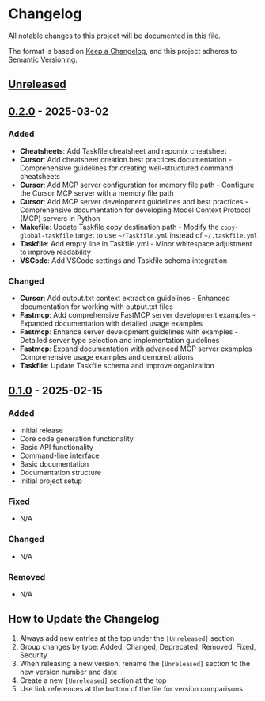 # Changelog

All notable changes to this project will be documented in this file.

The format is based on [Keep a Changelog](https://keepachangelog.com/en/1.0.0/),
and this project adheres to [Semantic Versioning](https://semver.org/spec/v2.0.0.html).


## [Unreleased]

## [0.2.0] - 2025-03-02

### Added
- **Cheatsheets**: Add Taskfile cheatsheet and repomix cheatsheet
- **Cursor**: Add cheatsheet creation best practices documentation - Comprehensive guidelines for creating well-structured command cheatsheets
- **Cursor**: Add MCP server configuration for memory file path - Configure the Cursor MCP server with a memory file path
- **Cursor**: Add MCP server development guidelines and best practices - Comprehensive documentation for developing Model Context Protocol (MCP) servers in Python
- **Makefile**: Update Taskfile copy destination path - Modify the `copy-global-taskfile` target to use `~/Taskfile.yml` instead of `~/.taskfile.yml`
- **Taskfile**: Add empty line in Taskfile.yml - Minor whitespace adjustment to improve readability
- **VSCode**: Add VSCode settings and Taskfile schema integration

### Changed
- **Cursor**: Add output.txt context extraction guidelines - Enhanced documentation for working with output.txt files
- **Fastmcp**: Add comprehensive FastMCP server development examples - Expanded documentation with detailed usage examples
- **Fastmcp**: Enhance server development guidelines with examples - Detailed server type selection and implementation guidelines
- **Fastmcp**: Expand documentation with advanced MCP server examples - Comprehensive usage examples and demonstrations
- **Taskfile**: Update Taskfile schema and improve organization

## [0.1.0] - 2025-02-15

### Added
- Initial release
- Core code generation functionality
- Basic API functionality
- Command-line interface
- Basic documentation
- Documentation structure
- Initial project setup

### Fixed
- N/A

### Changed
- N/A

### Removed
- N/A

## How to Update the Changelog

1. Always add new entries at the top under the `[Unreleased]` section
2. Group changes by type: Added, Changed, Deprecated, Removed, Fixed, Security
3. When releasing a new version, rename the `[Unreleased]` section to the new version number and date
4. Create a new `[Unreleased]` section at the top
5. Use link references at the bottom of the file for version comparisons

[Unreleased]: https://github.com/bossjones/codegen-lab/compare/v0.2.0...HEAD
[0.2.0]: https://github.com/bossjones/codegen-lab/compare/v0.1.0...v0.2.0
[0.1.0]: https://github.com/bossjones/codegen-lab/releases/tag/v0.1.0
